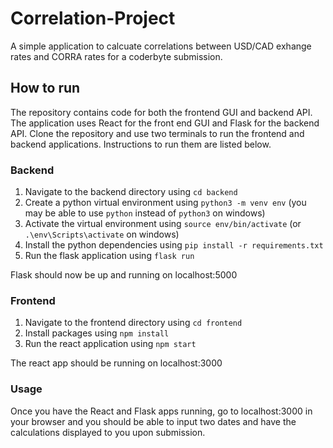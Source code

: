 # Correlation-Project
A simple application to calcuate correlations between USD/CAD exhange rates and CORRA rates for a coderbyte submission.

## How to run
The repository contains code for both the frontend GUI and backend API. The application uses React for the front end GUI and Flask for the backend API. Clone the repository and use two terminals to run the frontend and backend applications. Instructions to run them are listed below.

### Backend
1. Navigate to the backend directory using `cd backend`
2. Create a python virtual environment using `python3 -m venv env` (you may be able to use `python` instead of `python3` on windows)
3. Activate the virtual environment using `source env/bin/activate` (or `.\env\Scripts\activate` on windows)
4. Install the python dependencies using `pip install -r requirements.txt`
5. Run the flask application using `flask run`

Flask should now be up and running on localhost:5000

### Frontend
1. Navigate to the frontend directory using `cd frontend`
2. Install packages using `npm install`
3. Run the react application using `npm start`

The react app should be running on localhost:3000

### Usage
Once you have the React and Flask apps running, go to localhost:3000 in your browser and you should be able to input two dates and have the calculations displayed to you upon submission.
